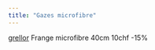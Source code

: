 ```yaml
---
title: "Gazes microfibre"
---
```


[grellor](notes/utilisateurs/fournisseurs/grellor.md) Frange microfibre 40cm 10chf -15%